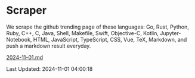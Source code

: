 # Scraper

We scrape the github trending page of these languages: Go, Rust, Python, Ruby, C++, C, Java, Shell, Makefile, Swift, Objective-C, Kotlin, Jupyter-Notebook, HTML, JavaScript, TypeScript, CSS, Vue, TeX, Markdown, and push a markdown result everyday.

[2024-11-01.md](https://github.com/yangwenmai/github-trending-backup/blob/master/2024-11-01.md)

Last Updated: 2024-11-01 04:00:18